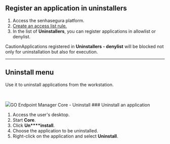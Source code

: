 ## Register an application in uninstallers

1. Access the senhasegura platform.
2. [Create an access list rule.](https://docs.senhasegura.io/v3-32/docs/go-endpoint-manager-windows-application-access-lists)
3. In the list of **Uninstallers**, you can register applications in allowlist or denylist.

CautionApplications registered in **Uninstallers \- denylist** will be blocked not only for uninstallation but also for execution.

---

## Uninstall menu

Use it to uninstall applications from the workstation. 

 

![](https://cdn.document360.io/5a1d58df-64ce-42a2-8b23-688477d32f33/Images/Documentation/image-1672337985703.png)GO Endpoint Manager Core \- Uninstall ### Uninstall an application

1. Access the user's desktop.
2. Start **Core**.
3. Click **Un****install**.
4. Choose the application to be uninstalled.
5. Right\-click on the application and select **Uninstall**.
  


